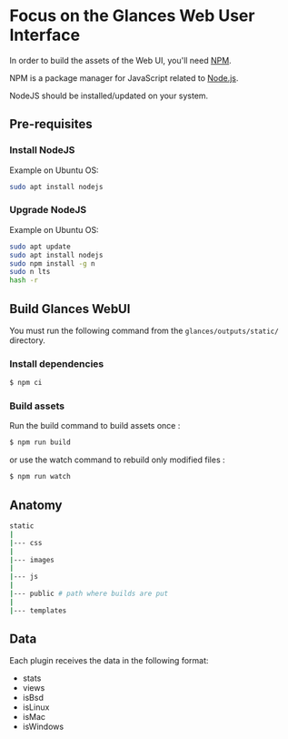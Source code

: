 # Focus on the Glances Web User Interface

In order to build the assets of the Web UI, you'll need [NPM](https://docs.npmjs.com/getting-started/what-is-npm).

NPM is a package manager for JavaScript related to [Node.js](https://nodejs.org/en/).

NodeJS should be installed/updated on your system.

## Pre-requisites

### Install NodeJS

Example on Ubuntu OS:

```bash
sudo apt install nodejs
```

### Upgrade NodeJS

Example on Ubuntu OS:

```bash
sudo apt update
sudo apt install nodejs
sudo npm install -g n
sudo n lts
hash -r
```

## Build Glances WebUI

You must run the following command from the `glances/outputs/static/` directory.

### Install dependencies

```bash
$ npm ci
```

### Build assets

Run the build command to build assets once :

```bash
$ npm run build
```

or use the watch command to rebuild only modified files :

```bash
$ npm run watch
```

## Anatomy

```bash
static
|
|--- css
|
|--- images
|
|--- js
|
|--- public # path where builds are put
|
|--- templates
```

## Data

Each plugin receives the data in the following format:

* stats
* views
* isBsd
* isLinux
* isMac
* isWindows
